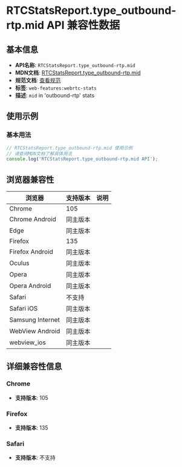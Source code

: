 # RTCStatsReport.type_outbound-rtp.mid API 兼容性数据

## 基本信息

- **API名称**: `RTCStatsReport.type_outbound-rtp.mid`
- **MDN文档**: [RTCStatsReport.type_outbound-rtp.mid](https://developer.mozilla.org/docs/Web/API/RTCOutboundRtpStreamStats/mid)
- **规范文档**: [查看规范](https://w3c.github.io/webrtc-stats/#dom-rtcoutboundrtpstreamstats-mid)
- **标签**: `web-features:webrtc-stats`
- **描述**: `mid` in 'outbound-rtp' stats

## 使用示例

### 基本用法

```javascript
// RTCStatsReport.type_outbound-rtp.mid 使用示例
// 请查阅MDN文档了解具体用法
console.log('RTCStatsReport.type_outbound-rtp.mid API');
```

## 浏览器兼容性

| 浏览器 | 支持版本 | 说明 |
|--------|----------|------|
| Chrome | 105 |  |
| Chrome Android | 同主版本 |  |
| Edge | 同主版本 |  |
| Firefox | 135 |  |
| Firefox Android | 同主版本 |  |
| Oculus | 同主版本 |  |
| Opera | 同主版本 |  |
| Opera Android | 同主版本 |  |
| Safari | 不支持 |  |
| Safari iOS | 同主版本 |  |
| Samsung Internet | 同主版本 |  |
| WebView Android | 同主版本 |  |
| webview_ios | 同主版本 |  |

## 详细兼容性信息

### Chrome

- **支持版本**: 105

### Firefox

- **支持版本**: 135

### Safari

- **支持版本**: 不支持

